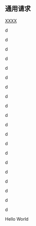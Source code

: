 ## 通用请求


 
  [XXXX](#jump)
 
 
 d
 
 d
 
 d
 
 
 
 d
 
 
 d
 
 d
 
 d
 
 d
 
 d
 
 
 d
 
 d
 
 d
 
 d
 
 d
 
 d
 
 d
 
 d
 
 
 d
 
 d
 
 d
 
 
 
 <span id="jump">Hello World</span>
 


